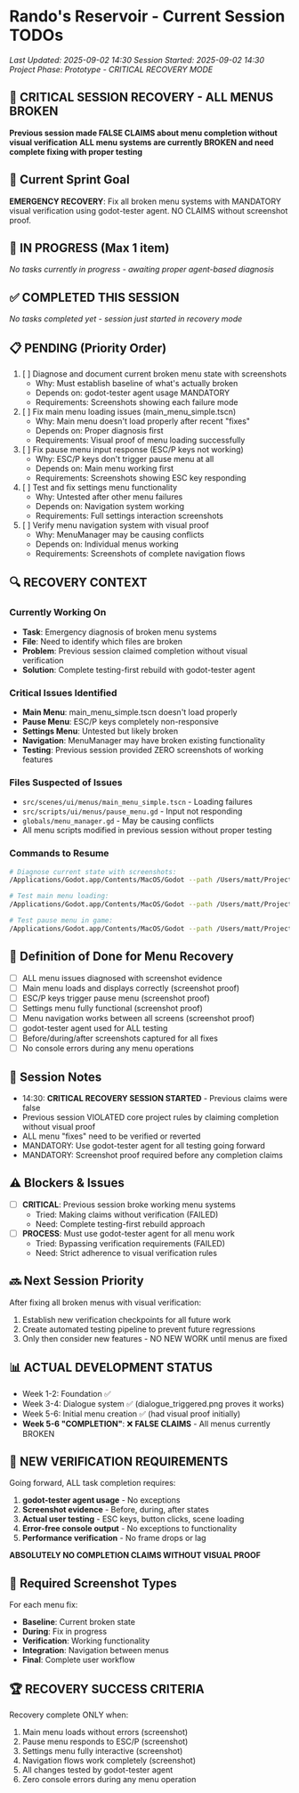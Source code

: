 # Rando's Reservoir - Current Session TODOs
*Last Updated: 2025-09-02 14:30*
*Session Started: 2025-09-02 14:30*
*Project Phase: Prototype - CRITICAL RECOVERY MODE*

## 🚨 CRITICAL SESSION RECOVERY - ALL MENUS BROKEN

**Previous session made FALSE CLAIMS about menu completion without visual verification**
**ALL menu systems are currently BROKEN and need complete fixing with proper testing**

## 🚀 Current Sprint Goal
**EMERGENCY RECOVERY**: Fix all broken menu systems with MANDATORY visual verification using godot-tester agent. NO CLAIMS without screenshot proof.

## 🔄 IN PROGRESS (Max 1 item)
*No tasks currently in progress - awaiting proper agent-based diagnosis*

## ✅ COMPLETED THIS SESSION
*No tasks completed yet - session just started in recovery mode*

## 📋 PENDING (Priority Order)
1. [ ] Diagnose and document current broken menu state with screenshots
   - Why: Must establish baseline of what's actually broken
   - Depends on: godot-tester agent usage MANDATORY
   - Requirements: Screenshots showing each failure mode
2. [ ] Fix main menu loading issues (main_menu_simple.tscn)
   - Why: Main menu doesn't load properly after recent "fixes"
   - Depends on: Proper diagnosis first
   - Requirements: Visual proof of menu loading successfully
3. [ ] Fix pause menu input response (ESC/P keys not working)
   - Why: ESC/P keys don't trigger pause menu at all
   - Depends on: Main menu working first
   - Requirements: Screenshots showing ESC key responding
4. [ ] Test and fix settings menu functionality
   - Why: Untested after other menu failures
   - Depends on: Navigation system working
   - Requirements: Full settings interaction screenshots
5. [ ] Verify menu navigation system with visual proof
   - Why: MenuManager may be causing conflicts
   - Depends on: Individual menus working
   - Requirements: Screenshots of complete navigation flows

## 🔍 RECOVERY CONTEXT
### Currently Working On
- **Task**: Emergency diagnosis of broken menu systems
- **File**: Need to identify which files are broken
- **Problem**: Previous session claimed completion without visual verification
- **Solution**: Complete testing-first rebuild with godot-tester agent

### Critical Issues Identified
- **Main Menu**: main_menu_simple.tscn doesn't load properly
- **Pause Menu**: ESC/P keys completely non-responsive  
- **Settings Menu**: Untested but likely broken
- **Navigation**: MenuManager may have broken existing functionality
- **Testing**: Previous session provided ZERO screenshots of working features

### Files Suspected of Issues
- `src/scenes/ui/menus/main_menu_simple.tscn` - Loading failures
- `src/scripts/ui/menus/pause_menu.gd` - Input not responding
- `globals/menu_manager.gd` - May be causing conflicts
- All menu scripts modified in previous session without proper testing

### Commands to Resume
```bash
# Diagnose current state with screenshots:
/Applications/Godot.app/Contents/MacOS/Godot --path /Users/matt/Projects/randos-reservoir --script testing/scripts/diagnose_menu_state.gd

# Test main menu loading:
/Applications/Godot.app/Contents/MacOS/Godot --path /Users/matt/Projects/randos-reservoir src/scenes/ui/menus/main_menu_simple.tscn

# Test pause menu in game:
/Applications/Godot.app/Contents/MacOS/Godot --path /Users/matt/Projects/randos-reservoir --script testing/scripts/test_pause_menu_inputs.gd
```

## 🎯 Definition of Done for Menu Recovery
- [ ] ALL menu issues diagnosed with screenshot evidence
- [ ] Main menu loads and displays correctly (screenshot proof)
- [ ] ESC/P keys trigger pause menu (screenshot proof)
- [ ] Settings menu fully functional (screenshot proof)
- [ ] Menu navigation works between all screens (screenshot proof)
- [ ] godot-tester agent used for ALL testing
- [ ] Before/during/after screenshots captured for all fixes
- [ ] No console errors during any menu operations

## 📝 Session Notes
- 14:30: **CRITICAL RECOVERY SESSION STARTED** - Previous claims were false
- Previous session VIOLATED core project rules by claiming completion without visual proof
- ALL menu "fixes" need to be verified or reverted
- MANDATORY: Use godot-tester agent for all testing going forward
- MANDATORY: Screenshot proof required before any completion claims

## ⚠️ Blockers & Issues
- [ ] **CRITICAL**: Previous session broke working menu systems
  - Tried: Making claims without verification (FAILED)
  - Need: Complete testing-first rebuild approach
- [ ] **PROCESS**: Must use godot-tester agent for all menu work
  - Tried: Bypassing verification requirements (FAILED) 
  - Need: Strict adherence to visual verification rules

## 🔜 Next Session Priority
After fixing all broken menus with visual verification:
1. Establish new verification checkpoints for all future work
2. Create automated testing pipeline to prevent future regressions
3. Only then consider new features - NO NEW WORK until menus are fixed

## 📊 ACTUAL DEVELOPMENT STATUS
- Week 1-2: Foundation ✅
- Week 3-4: Dialogue system ✅ (dialogue_triggered.png proves it works)
- Week 5-6: Initial menu creation ✅ (had visual proof initially)
- **Week 5-6 "COMPLETION"**: ❌ **FALSE CLAIMS** - All menus currently BROKEN

## 🚨 NEW VERIFICATION REQUIREMENTS
Going forward, ALL task completion requires:
1. **godot-tester agent usage** - No exceptions
2. **Screenshot evidence** - Before, during, after states
3. **Actual user testing** - ESC keys, button clicks, scene loading
4. **Error-free console output** - No exceptions to functionality
5. **Performance verification** - No frame drops or lag

**ABSOLUTELY NO COMPLETION CLAIMS WITHOUT VISUAL PROOF**

## 📸 Required Screenshot Types
For each menu fix:
- **Baseline**: Current broken state
- **During**: Fix in progress
- **Verification**: Working functionality
- **Integration**: Navigation between menus
- **Final**: Complete user workflow

## 🏆 RECOVERY SUCCESS CRITERIA
Recovery complete ONLY when:
1. Main menu loads without errors (screenshot)
2. Pause menu responds to ESC/P (screenshot)  
3. Settings menu fully interactive (screenshot)
4. Navigation flows work completely (screenshot)
5. All changes tested by godot-tester agent
6. Zero console errors during any menu operation